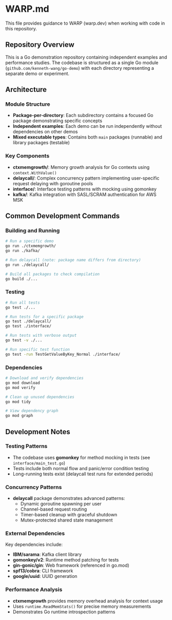 # WARP.md

This file provides guidance to WARP (warp.dev) when working with code in this repository.

## Repository Overview

This is a Go demonstration repository containing independent examples and performance studies. The codebase is structured as a single Go module (`github.com/kenneth-wang/go-demo`) with each directory representing a separate demo or experiment.

## Architecture

### Module Structure
- **Package-per-directory**: Each subdirectory contains a focused Go package demonstrating specific concepts
- **Independent examples**: Each demo can be run independently without dependencies on other demos
- **Mixed executable types**: Contains both `main` packages (runnable) and library packages (testable)

### Key Components
- **ctxmemgrowth/**: Memory growth analysis for Go contexts using `context.WithValue()`
- **delaycall/**: Complex concurrency pattern implementing user-specific request delaying with goroutine pools
- **interface/**: Interface testing patterns with mocking using gomonkey
- **kafka/**: Kafka integration with SASL/SCRAM authentication for AWS MSK

## Common Development Commands

### Building and Running
```bash
# Run a specific demo
go run ./ctxmemgrowth/
go run ./kafka/

# Run delaycall (note: package name differs from directory)
go run ./delaycall/

# Build all packages to check compilation
go build ./...
```

### Testing
```bash
# Run all tests
go test ./...

# Run tests for a specific package
go test ./delaycall/
go test ./interface/

# Run tests with verbose output
go test -v ./...

# Run specific test function
go test -run TestGetValueByKey_Normal ./interface/
```

### Dependencies
```bash
# Download and verify dependencies
go mod download
go mod verify

# Clean up unused dependencies
go mod tidy

# View dependency graph
go mod graph
```

## Development Notes

### Testing Patterns
- The codebase uses **gomonkey** for method mocking in tests (see `interface/main_test.go`)
- Tests include both normal flow and panic/error condition testing
- Long-running tests exist (delaycall test runs for extended periods)

### Concurrency Patterns
- **delaycall** package demonstrates advanced patterns:
  - Dynamic goroutine spawning per user
  - Channel-based request routing
  - Timer-based cleanup with graceful shutdown
  - Mutex-protected shared state management

### External Dependencies
Key dependencies include:
- **IBM/sarama**: Kafka client library
- **gomonkey/v2**: Runtime method patching for tests  
- **gin-gonic/gin**: Web framework (referenced in go.mod)
- **spf13/cobra**: CLI framework
- **google/uuid**: UUID generation

### Performance Analysis
- **ctxmemgrowth** provides memory overhead analysis for context usage
- Uses `runtime.ReadMemStats()` for precise memory measurements
- Demonstrates Go runtime introspection patterns
